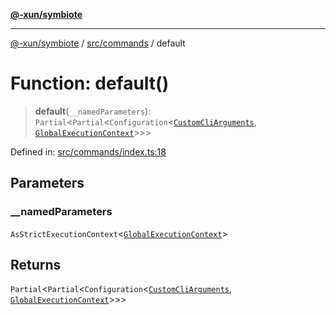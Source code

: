 [**@-xun/symbiote**](../../../README.md)

***

[@-xun/symbiote](../../../README.md) / [src/commands](../README.md) / default

# Function: default()

> **default**(`__namedParameters`): `Partial`\<`Partial`\<`Configuration`\<[`CustomCliArguments`](../type-aliases/CustomCliArguments.md), [`GlobalExecutionContext`](../../configure/type-aliases/GlobalExecutionContext.md)\>\>\>

Defined in: [src/commands/index.ts:18](https://github.com/Xunnamius/symbiote/blob/6bf49fdc67f7ad7bf0be986cfd71e3400d8eef3c/src/commands/index.ts#L18)

## Parameters

### \_\_namedParameters

`AsStrictExecutionContext`\<[`GlobalExecutionContext`](../../configure/type-aliases/GlobalExecutionContext.md)\>

## Returns

`Partial`\<`Partial`\<`Configuration`\<[`CustomCliArguments`](../type-aliases/CustomCliArguments.md), [`GlobalExecutionContext`](../../configure/type-aliases/GlobalExecutionContext.md)\>\>\>
